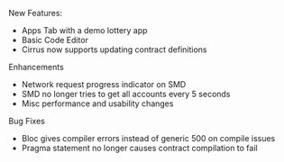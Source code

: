 New Features:
 - Apps Tab with a demo lottery app
 - Basic Code Editor
 - Cirrus now supports updating contract definitions

Enhancements
 - Network request progress indicator on SMD
 - SMD no longer tries to get all accounts every 5 seconds
 - Misc performance and usability changes 

Bug Fixes
 - Bloc gives compiler errors instead of generic 500 on compile issues
 - Pragma statement no longer causes contract compilation to fail